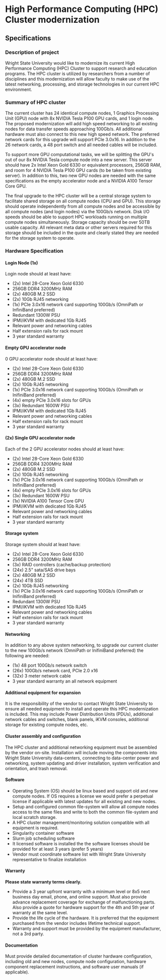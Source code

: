 # High Performance Computing (HPC) Cluster modernization

## Specifications

### Description of project

Wright State University would like to modernize its current High Performance Computing (HPC) Cluster to support research and education programs. The HPC cluster is utilized by researchers from a number of disciplines and this modernization will allow faculty to make use of the latest networking, processing, and storage technologies in our current HPC environment.

### Summary of HPC cluster

The current cluster has 24 identical compute nodes, 1 Graphics Processing Unit (GPU) node with 8x NVIDIA Tesla P100 GPU cards, and 1 login node. The proposed modernization will add high speed networking to all existing nodes for data transfer speeds approaching 100Gb/s. All additional hardware must also connect to this new high speed network. The preferred network cards for this upgrade will support PCIe 3.0x16. In addition to the 26 network cards, a 48 port switch and all needed cables will be included.

To support more GPU computational tasks, we will be splitting the GPU's out of our 8x NVIDIA Tesla compute node into a new server. This server should have 2x Intel Xeon Gold 6330 or equivalent processors, 256GB RAM, and room for 4 NVIDIA Tesla P100 GPU cards (to be taken from existing server). In addition to this, two new GPU nodes are needed with the same specifications as the empty accelerator node and a NVIDIA A100 Tensor Core GPU.

The final upgrade to the HPC cluster will be a central storage system to facilitate shared storage on all compute nodes (CPU and GPU). This storage should operate independently from all compute nodes and be accessible by all compute nodes (and login nodes) via the 100Gb/s network. Disk I/O speeds should be able to support HPC workloads running on multiple compute nodes simultaneously. Storage capacity should be over 50TB usable capacity. All relevant meta data or other servers required for this storage should be included in the quote and clearly stated they are needed for the storage system to operate.

### Hardware Specification

#### **Login Node (1x)**

Login node should at least have:

* (2x) Intel 28-Core Xeon Gold 6330
* 256GB DDR4 3200MHz RAM
* (2x) 480GB M.2 SSD
* (2x) 10Gb RJ45 networking
* (1x) PCIe 3.0x16 network card supporting 100Gb/s (OmniPath or InfiniBand preferred)
* Redundant 1300W PSU
* IPMI/iKVM with dedicated 1Gb RJ45
* Relevant power and networking cables
* Half extension rails for rack mount
* 3 year standard warranty

#### **Empty GPU accelerator node**

0 GPU accelerator node should at least have:

* (2x) Intel 28-Core Xeon Gold 6330
* 256GB DDR4 3200MHz RAM
* (2x) 480GB M.2 SSD
* (2x) 10Gb RJ45 networking
* (1x) PCIe 3.0x16 network card supporting 100Gb/s (OmniPath or InifiniBand preferred)
* (4x) empty PCIe 3.0x16 slots for GPUs
* (3x) Redundant 1600W PSU
* IPMI/iKVM with dedicated 1Gb RJ45
* Relevant power and networking cables
* Half extension rails for rack mount
* 3 year standard warranty

#### **(2x) Single GPU accelerator node**

Each of the 2 GPU accelerator nodes should at least have:

* (2x) Intel 28-Core Xeon Gold 6330
* 256GB DDR4 3200MHz RAM
* (2x) 480GB M.2 SSD
* (2x) 10Gb RJ45 networking
* (1x) PCIe 3.0x16 network card supporting 100Gb/s (OmniPath or InifiniBand preferred)
* (4x) empty PCIe 3.0x16 slots for GPUs
* (3x) Redundant 1600W PSU
* (1x) NVIDIA A100 Tensor Core GPU
* IPMI/iKVM with dedicated 1Gb RJ45
* Relevant power and networking cables
* Half extension rails for rack mount
* 3 year standard warranty

#### **Storage system**

Storage system should at least have:

* (2x) Intel 28-Core Xeon Gold 6330
* 256GB DDR4 3200MHz RAM
* (3x) RAID controllers (cache/backup protection)
* (24x) 2.5" sata/SAS drive bays
* (2x) 480GB M.2 SSD
* (24x) 4TB SSD
* (2x) 10Gb RJ45 networking
* (1x) PCIe 3.0x16 network card supporting 100Gb/s (OmniPath or InifiniBand preferred)
* Redundant 1300W PSU
* IPMI/iKVM with dedicated 1Gb RJ45
* Relevant power and networking cables
* Half extension rails for rack mount
* 3 year standard warranty

#### **Networking**

In addition to any above system networking, to upgrade our current cluster to the new 100Gb/s network (OmniPath or InifiniBand preferred) the following are needed:

* (1x) 48 port 100Gb/s network switch
* (26x) 100Gb/s network card, PCIe 2.0 x16
* (32x) 3 meter network cable
* 3 year standard warranty an all network equipment

#### **Additional equipment for expansion**

It is the responsibility of the vendor to contact Wright State University to ensure all needed equipment to install and operate this HPC modernization is included. This may include Power Distribution Units (PDUs), additional network cables and switches, blank panels, iKVM consoles, additional storage for existing compute nodes, etc.

#### **Cluster assembly and configuration**

The HPC cluster and additional networking equipment must be assembled by the vendor on-site. Installation will include moving the components into Wright State University data-centers, connecting to data-center power and networking, system updating and driver installation, system verification and orientation, and trash removal.

#### **Software**

* Operating System  (OS) should be linux based and support old and new compute nodes. If OS requires a license we would prefer a perpetual license if applicable with latest updates for all existing and new nodes.
* Setup and configured common file-system will allow all compute nodes access to the same files and write to both the common file-system and local scratch storage.
* A HPC cluster management/monitoring solution compatible with all equipment is required.
* Singularity container software
* Slurm job scheduling software
* It licensed software is installed the the software licenses should be provided for at least 3 years (prefer 5 years)
* Vendor must coordinate software list with Wright State University representative to finalize installation

#### **Warranty**

**Please state warranty terms clearly.**

* Provide a 3 year upfront warranty with a minimum level or 8x5 next business day email, phone, and online support. Must also provide advance replacement coverage for exchange of malfunctioning parts. Also provide a quote for hardware support for the 4th and 5th year of warranty at the same level.
* Provide the life cycle of the hardware. It is preferred that the equipment purchased from the vendor includes lifetime technical support.
* Warranty and support must be provided by the equipment manufacturer, not a 3rd party.

#### **Documentation**

Must provide detailed documentation of cluster hardware configuration, including old and new nodes, compute node configuration, hardware component replacement instructions, and software user manuals (if applicable).


